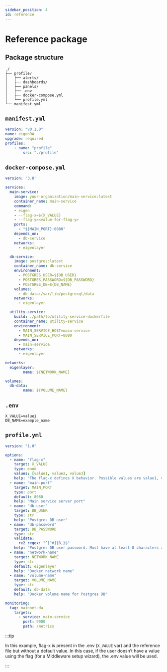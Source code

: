 ```yaml
---
sidebar_position: 4 
id: reference
---
```


# Reference package

## Package structure

```
./
├── profile/
│   ├── alerts/
│   ├── dashboards/
│   ├── panels/
│   ├── .env
│   ├── docker-compose.yml
│   └── profile.yml
└── manifest.yml
```

## `manifest.yml`

```yaml
version: "v0.1.0"
name: eigenDA
upgrade: required
profiles:
	- name: "profile"
		src: "./profile"
```

## `docker-compose.yml`

```yaml
version: '3.8'

services:
  main-service:
    image: your-organization/main-service:latest
    container_name: main-service
    command:
    - eigen 
    - --flag-x=${X_VALUE}
    - --flag-y=<value-for-flag-y>
    ports:
      - "${MAIN_PORT}:8080"
    depends_on:
      - db-service
    networks:
      - eigenlayer

  db-service:
    image: postgres:latest
    container_name: db-service
    environment:
      - POSTGRES_USER=${DB_USER}
      - POSTGRES_PASSWORD=${DB_PASSWORD}
      - POSTGRES_DB=${DB_NAME}
    volumes:
      - db-data:/var/lib/postgresql/data
    networks:
      - eigenlayer

  utility-service:
    build: ./path/to/utility-service-dockerfile
    container_name: utility-service
    environment:
      - MAIN_SERVICE_HOST=main-service
      - MAIN_SERVICE_PORT=8080
    depends_on:
      - main-service
    networks:
      - eigenlayer

networks:
  eigenlayer:
		name: ${NETWORK_NAME}

volumes:
  db-data:
		name: ${VOLUME_NAME}
```

## `.env`

```
X_VALUE=value1
DB_NAME=example_name
```

## `profile.yml`

```yaml
version: "1.0"

options:
  - name: "flag-x"
    target: X_VALUE
    type: enum
    values: [value1, value2, value3]
    help: "The flag-x defines X behavior. Possible values are value1, value2, and value3"
  - name: "main-port"
    target: MAIN_PORT
    type: port
    default: 8080
    help: "Main service server port"
  - name: "db-user"
    target: DB_USER
    type: str
    help: "Postgres DB user"
  - name: "db-password"
    target: DB_PASSWORD
    type: str
    validate:
      re2_regex: "^[^#]{8,}$"
    help: "Postgres DB user password. Must have at least 8 characters and it can't contain the '#' symbol"
  - name: "network-name"
    target: NETWORK_NAME
    type: str
    default: eigenlayer
    help: "Docker network name"
  - name: "volume-name"
    target: VOLUME_NAME
    type: str
    default: db-data
    help: "Docker volume name for Postgres DB"

monitoring:
  tag: mainnet-da
    targets:
      - service: main-service
        port: 9000
        path: /metrics
```

:::tip

In this example, flag-x is present in the .env (`X_VALUE` var) and the reference file but without a default value. In this case, if the user doesn’t have a value using the flag (for a Middleware setup wizard), the .env value will be used.

:::